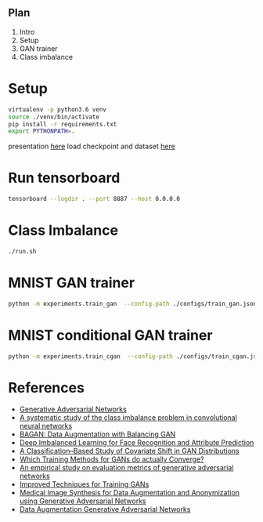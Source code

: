 ## Plan

1. Intro
2. Setup
3. GAN trainer
4. Class imbalance

# Setup
```bash
virtualenv -p python3.6 venv
source ./venv/bin/activate
pip install -r requirements.txt
export PYTHONPATH=.
```

presentation [here](https://docs.google.com/presentation/d/1lfYx5sONo0nJjBI5KIIW8Y6xuQxBzUWChqh9jWw8f0s/edit?usp=sharing)
load checkpoint and dataset [here](https://drive.google.com/file/d/1EzaG9crRWCvrkoepOYPl3FD-3Gmct0Ua/view?usp=sharing)


# Run tensorboard
```bash
tensorboard --logdir . --port 8887 --host 0.0.0.0
```

# Class Imbalance
```bash
./run.sh
```


# MNIST GAN trainer
```bash
python -m experiments.train_gan  --config-path ./configs/train_gan.json
```

# MNIST conditional GAN trainer
```bash
python -m experiments.train_cgan  --config-path ./configs/train_cgan.json
```


# References
* [Generative Adversarial Networks](https://arxiv.org/abs/1406.2661)
* [A systematic study of the class imbalance problem in convolutional neural networks](https://arxiv.org/abs/1710.05381)
* [BAGAN: Data Augmentation with Balancing GAN](https://arxiv.org/abs/1803.09655)
* [Deep Imbalanced Learning for Face Recognition and Attribute Prediction](https://arxiv.org/abs/1806.00194)
* [A Classification–Based Study of Covariate Shift in GAN Distributions](http://proceedings.mlr.press/v80/santurkar18a/santurkar18a.pdf)
* [Which Training Methods for GANs do actually Converge?](http://proceedings.mlr.press/v80/mescheder18a/mescheder18a.pdf)
* [An empirical study on evaluation metrics of generative adversarial networks](https://arxiv.org/abs/1806.07755)
* [Improved Techniques for Training GANs](https://arxiv.org/abs/1606.03498)
* [Medical Image Synthesis for Data Augmentation and Anonymization using Generative Adversarial Networks](https://arxiv.org/abs/1807.10225)
* [Data Augmentation Generative Adversarial Networks](https://arxiv.org/abs/1711.04340)
